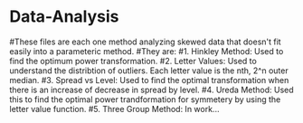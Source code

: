 # Data-Analysis

#These files are each one method analyzing skewed data that doesn't fit easily into a parameteric method.
#They are:
#1. Hinkley Method: Used to find the optimum power transformation.
#2. Letter Values: Used to understand the distribtion of outliers. Each letter value is the nth, 2^n outer median.
#3. Spread vs Level: Used to find the optimal transformation when there is an increase of decrease in spread by level.
#4. Ureda Method: Used this to find the optimal power trandformation for symmetery by using the letter value function.
#5. Three Group Method: In work...
